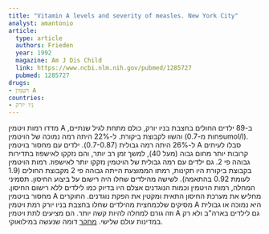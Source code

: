 ```yaml
---
title: "Vitamin A levels and severity of measles. New York City"
analyst: amantonio
article:
  type: article
  authors: Frieden
  year: 1992
  magazine: Am J Dis Child
  link: https://www.ncbi.nlm.nih.gov/pubmed/1285727
  pubmed: 1285727
drugs:
- ויטמין A
countries:
- ניו יורק
---
```


מדדו רמות ויטמין A ב-89 ילדים החולים בחצבת בניו יורק, כולם מתחת לגיל שנתיים, והשוו לקבוצת ביקורת. ל-22% היתה רמה נמוכה של הויטמין (פחות מ-0.7umol/l). ל-26% היתה רמה גבולית (0.7-0.87). ילדים עם מחסור בויטמין A סבלו לעיתים קרובות יותר מחום גבוה (מעל 40), למשך זמן רב יותר, והם נזקקו לאישפוז בתדירות גבוהה פי 2. גם ילדים עם רמה גבולית של הויטמין נזקקו יותר לאישפוז. רמות הויטמין בקבוצת ביקורת היו תקינות, רמתו הממוצעת הייתה גבוהה פי 2 מקבוצת החולים (1.9 לעומת 0.92 בהתאמה).
לשישה מהילדים שחלו היה רישום על ביצוע החיסון. תסמיני המחלה, רמות הויטמין וכמות הנוגדנים אצלם היו בדיוק כמו לילדים ללא רישום החיסון.
מחסור בויטמין A מחליש את מערכת החיסון התאית ומקטין את הפקת נוגדנים.
החוקרים מסיקים שלכמחצית מהילדים שחלו בחצבת בניו יורק רמת ויטמין A היא נמוכה או גבולית וזה גורם למחלה להיות קשה יותר. הם מציעים לתת ויטמין A גם לילדים בארה"ב ולא רק במדינות עולם שלישי.
[מחקר](https://www.ncbi.nlm.nih.gov/pubmed/8502524) דומה שנעשה במילואוקי.
